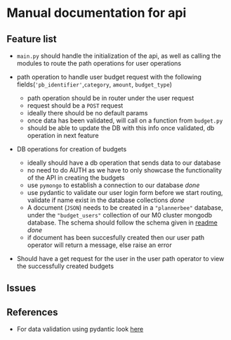 # Manual documentation for api

## Feature list

* `main.py` should handle the initialization of the api, as well as calling the modules to route the path operations for user operations

* path operation to handle user budget request with the following fields(`'pb_identifier'`,`category`, `amount`, `budget_type`)
    * path operation should be in router under the user request
    * request should be a `POST` request
    * ideally there should be no default params
    * once data has been validated, will call on a function from `budget.py`
    * should be able to update the DB with this info once validated, db operation in next feature

* DB operations for creation of budgets
    * ideally should have a db operation that sends data to our database
    * no need to do AUTH as we have to only showcase the functionality of the API in creating the budgets
    * use `pymongo` to establish a connection to our database *done* 
    * use pydantic to validate our user login form before we start routing, validate if name exist in the database collections *done*  
    * A document (`JSON`) needs to be created in a `"plannerbee"` database, under the `"budget_users"` collection of our M0 cluster mongodb database. The schema should follow the schema given in [readme](README.md) *done*
    * if document has been succesfully created then our user path operator will return a message, else raise an error


* Should have a get request for the user in the user path operator to view the successfully created budgets

## Issues

## References
* For data validation using pydantic look [here](https://pydantic-docs.helpmanual.io/usage/models/)
